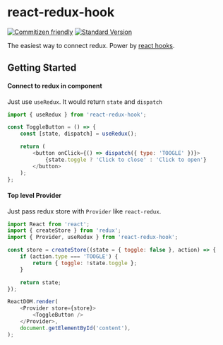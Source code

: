 react-redux-hook
=====

[![Commitizen friendly](https://img.shields.io/badge/commitizen-friendly-brightgreen.svg?style=flat-square)](http://commitizen.github.io/cz-cli/) [![Standard Version](https://img.shields.io/badge/release-standard%20version-brightgreen.svg?style=flat-square)](https://github.com/conventional-changelog/standard-version)

The easiest way to connect redux. Power by [react hooks](https://reactjs.org/docs/hooks-intro.html).

## Getting Started

#### Connect to redux in component

Just use `useRedux`. It would return `state` and `dispatch`

```javascript
import { useRedux } from 'react-redux-hook';

const ToggleButton = () => {
	const [state, dispatch] = useRedux();

	return (
		<button onClick={() => dispatch({ type: 'TOOGLE' })}>
			{state.toggle ? 'Click to close' : 'Click to open'}
		</button>
	);
};
```

#### Top level Provider

Just pass redux store with `Provider` like `react-redux`.

```javascript
import React from 'react';
import { createStore } from 'redux';
import { Provider, useRedux } from 'react-redux-hook';

const store = createStore((state = { toggle: false }, action) => {
	if (action.type === 'TOOGLE') {
		return { toggle: !state.toggle };
	}

	return state;
});

ReactDOM.render(
	<Provider store={store}>
		<ToggleButton />
	</Provider>,
	document.getElementById('content'),
);

```

